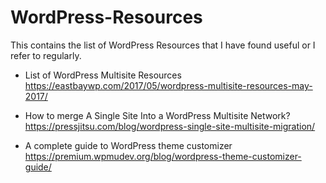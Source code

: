 # WordPress-Resources

This contains the list of WordPress Resources that I have found useful or I refer to regularly.

- List of WordPress Multisite Resources
  https://eastbaywp.com/2017/05/wordpress-multisite-resources-may-2017/
  
- How to merge A Single Site Into a WordPress Multisite Network?
  https://pressjitsu.com/blog/wordpress-single-site-multisite-migration/
  
- A complete guide to WordPress theme customizer
  https://premium.wpmudev.org/blog/wordpress-theme-customizer-guide/
